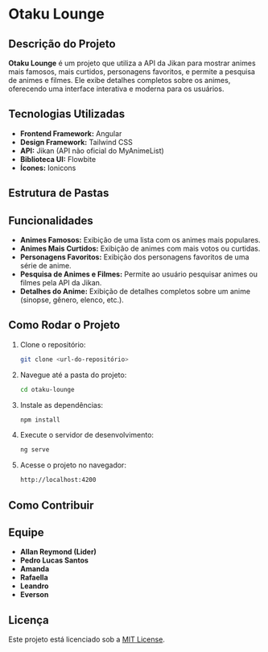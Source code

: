 # Otaku Lounge

## Descrição do Projeto
**Otaku Lounge** é um projeto que utiliza a API da Jikan para mostrar animes mais famosos, mais curtidos, personagens favoritos, e permite a pesquisa de animes e filmes. Ele exibe detalhes completos sobre os animes, oferecendo uma interface interativa e moderna para os usuários. 

## Tecnologias Utilizadas

- **Frontend Framework:** Angular
- **Design Framework:** Tailwind CSS
- **API:** Jikan (API não oficial do MyAnimeList)
- **Biblioteca UI:** Flowbite
- **Ícones:** Ionicons

## Estrutura de Pastas


## Funcionalidades

- **Animes Famosos:** Exibição de uma lista com os animes mais populares.
- **Animes Mais Curtidos:** Exibição de animes com mais votos ou curtidas.
- **Personagens Favoritos:** Exibição dos personagens favoritos de uma série de anime.
- **Pesquisa de Animes e Filmes:** Permite ao usuário pesquisar animes ou filmes pela API da Jikan.
- **Detalhes do Anime:** Exibição de detalhes completos sobre um anime (sinopse, gênero, elenco, etc.).

## Como Rodar o Projeto

1. Clone o repositório:
    ```bash
    git clone <url-do-repositório>
    ```

2. Navegue até a pasta do projeto:
    ```bash
    cd otaku-lounge
    ```

3. Instale as dependências:
    ```bash
    npm install
    ```

4. Execute o servidor de desenvolvimento:
    ```bash
    ng serve
    ```

5. Acesse o projeto no navegador:
    ```bash
    http://localhost:4200
    ```

## Como Contribuir

## Equipe
- **Allan Reymond (Lider)**
- **Pedro Lucas Santos**
- **Amanda**
- **Rafaella**
- **Leandro**
- **Everson**

## Licença
Este projeto está licenciado sob a [MIT License](LICENSE).
